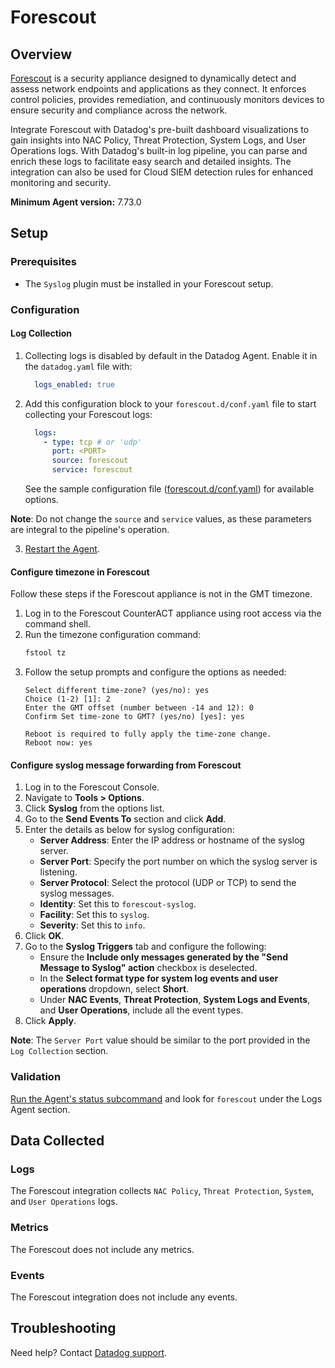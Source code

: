 # Forescout

## Overview

[Forescout][4] is a security appliance designed to dynamically detect and assess network endpoints and applications as they connect. It enforces control policies, provides remediation, and continuously monitors devices to ensure security and compliance across the network.

Integrate Forescout with Datadog's pre-built dashboard visualizations to gain insights into NAC Policy, Threat Protection, System Logs, and User Operations logs. With Datadog's built-in log pipeline, you can parse and enrich these logs to facilitate easy search and detailed insights. The integration can also be used for Cloud SIEM detection rules for enhanced monitoring and security.

**Minimum Agent version:** 7.73.0

## Setup

### Prerequisites
- The `Syslog` plugin must be installed in your Forescout setup.

### Configuration

#### Log Collection

1. Collecting logs is disabled by default in the Datadog Agent. Enable it in the `datadog.yaml` file with:

    ```yaml
      logs_enabled: true
    ```

2. Add this configuration block to your `forescout.d/conf.yaml` file to start collecting your Forescout logs:

    ```yaml
      logs:
        - type: tcp # or 'udp'
          port: <PORT>
          source: forescout
          service: forescout
    ```

   See the sample configuration file ([forescout.d/conf.yaml][8]) for available options.

**Note**: Do not change the `source` and `service` values, as these parameters are integral to the pipeline's operation.

3. [Restart the Agent][3].

#### Configure timezone in Forescout

Follow these steps if the Forescout appliance is not in the GMT timezone.

1. Log in to the Forescout CounterACT appliance using root access via the command shell.
2. Run the timezone configuration command:
    ```sh
    fstool tz
    ```
3. Follow the setup prompts and configure the options as needed:
      ```text
      Select different time-zone? (yes/no): yes
      Choice (1-2) [1]: 2
      Enter the GMT offset (number between -14 and 12): 0
      Confirm Set time-zone to GMT? (yes/no) [yes]: yes

      Reboot is required to fully apply the time-zone change.
      Reboot now: yes
      ```

#### Configure syslog message forwarding from Forescout
1. Log in to the Forescout Console.
2. Navigate to **Tools > Options**.
3. Click **Syslog** from the options list.
4. Go to the **Send Events To** section and click **Add**.
5. Enter the details as below for syslog configuration:
   - **Server Address**: Enter the IP address or hostname of the syslog server.
   - **Server Port**: Specify the port number on which the syslog server is listening.
   - **Server Protocol**: Select the protocol (UDP or TCP) to send the syslog messages.
   - **Identity**: Set this to `forescout-syslog`.
   - **Facility**: Set this to `syslog`.
   - **Severity**: Set this to `info`.
6. Click **OK**.
7. Go to the **Syslog Triggers** tab and configure the following:
   - Ensure the **Include only messages generated by the "Send Message to Syslog" action** checkbox is deselected.
   - In the **Select format type for system log events and user operations** dropdown, select **Short**.
   - Under **NAC Events**, **Threat Protection**, **System Logs and Events**, and **User Operations**, include all the event types.
8. Click **Apply**.

**Note**: The `Server Port` value should be similar to the port provided in the `Log Collection` section.

### Validation

[Run the Agent's status subcommand][7] and look for `forescout` under the Logs Agent section.

## Data Collected

### Logs

The Forescout integration collects `NAC Policy`, `Threat Protection`, `System`, and `User Operations` logs.

### Metrics

The Forescout does not include any metrics.

### Events

The Forescout integration does not include any events.

## Troubleshooting

Need help? Contact [Datadog support][1].

[1]: https://docs.datadoghq.com/help/
[2]: https://app.datadoghq.com/account/settings/agent/latest
[3]: https://docs.datadoghq.com/agent/guide/agent-commands/#start-stop-and-restart-the-agent
[4]: https://www.forescout.com/
[5]: https://github.com/DataDog/integrations-core/blob/master/forescout/assets/service_checks.json
[6]: https://docs.datadoghq.com/agent/guide/integration-management/?tab=linux#install
[7]: https://docs.datadoghq.com/agent/guide/agent-commands/#agent-status-and-information
[8]: https://github.com/DataDog/integrations-core/blob/master/forescout/datadog_checks/iboss/data/conf.yaml.example